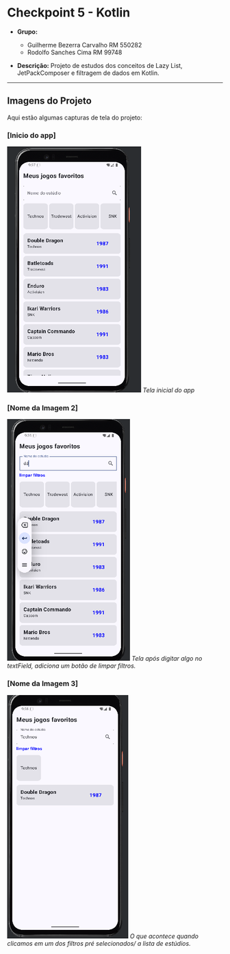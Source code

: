 # Checkpoint 5 - Kotlin

* **Grupo:**
    * Guilherme Bezerra Carvalho RM 550282
    * Rodolfo Sanches Cima RM 99748

* **Descrição:** Projeto de estudos dos conceitos de Lazy List, JetPackComposer e filtragem de dados em Kotlin.

---

## Imagens do Projeto

Aqui estão algumas capturas de tela do projeto:

### [Inicio do app]
![Texto alternativo para a Imagem 1](images/appInicio.png)
*Tela inicial do app*

### [Nome da Imagem 2]
![Texto alternativo para a Imagem 2](images/botaoLimparFiltros.png)
*Tela após digitar algo no textField, adiciona um botão de limpar filtros.*

### [Nome da Imagem 3]
![Texto alternativo para a Imagem 3](images/filtroClicado.png)
*O que acontece quando clicamos em um dos filtros pré selecionados/ a lista de estúdios.*
